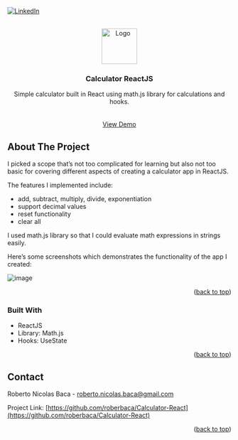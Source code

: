 <div id="top"></div>


[![LinkedIn][linkedin-shield]][linkedin-url]


<!-- PROJECT LOGO -->
<br />
<div align="center">
  <a href="https://github.com/roberbaca/ECommerceJS">  
    <img src="https://user-images.githubusercontent.com/83043304/140669718-0a350618-f217-4247-9d91-42d00c4c292f.png" alt="Logo" width="80" height="80">
  </a>

<h3 align="center">Calculator ReactJS</h3>

  <p align="center">
    Simple calculator built in React using math.js library for calculations and hooks.
    <br />  
    <br />
    <br />
    <a href="https://freshmarket.vercel.app/" target = "_blank">View Demo</a>  
  </p>
</div>

<!-- ABOUT THE PROJECT -->
## About The Project

I picked a scope that’s not too complicated for learning but also not too basic for covering different aspects of creating a calculator app in ReactJS.

The features I implemented include:

* add, subtract, multiply, divide, exponentiation
* support decimal values
* reset functionality
* clear all

I used math.js library so that I could evaluate math expressions in strings easily.

Here’s some screenshots which demonstrates the functionality of the app I created:

![image](https://user-images.githubusercontent.com/83043304/147889876-a2cc8c9a-a5eb-4067-91d3-ccbd4b7fa5a6.png)

<p align="right">(<a href="#top">back to top</a>)</p>

### Built With

* ReactJS
* Library: Math.js
* Hooks: UseState

<p align="right">(<a href="#top">back to top</a>)</p>

<!-- CONTACT -->
## Contact

Roberto Nicolas Baca - roberto.nicolas.baca@gmail.com

Project Link: [https://github.com/roberbaca/Calculator-React](https://github.com/roberbaca/Calculator-React)

<p align="right">(<a href="#top">back to top</a>)</p>





<!-- MARKDOWN LINKS & IMAGES -->
<!-- https://www.markdownguide.org/basic-syntax/#reference-style-links -->
[contributors-shield]: https://img.shields.io/github/contributors/github_username/repo_name.svg?style=for-the-badge
[contributors-url]: https://github.com/github_username/repo_name/graphs/contributors
[forks-shield]: https://img.shields.io/github/forks/github_username/repo_name.svg?style=for-the-badge
[forks-url]: https://github.com/github_username/repo_name/network/members
[stars-shield]: https://img.shields.io/github/stars/github_username/repo_name.svg?style=for-the-badge
[stars-url]: https://github.com/github_username/repo_name/stargazers
[issues-shield]: https://img.shields.io/github/issues/github_username/repo_name.svg?style=for-the-badge
[issues-url]: https://github.com/github_username/repo_name/issues
[license-shield]: https://img.shields.io/github/license/github_username/repo_name.svg?style=for-the-badge
[license-url]: https://github.com/github_username/repo_name/blob/master/LICENSE.txt
[linkedin-shield]: https://img.shields.io/badge/-LinkedIn-black.svg?style=for-the-badge&logo=linkedin&colorB=555
[linkedin-url]: https://linkedin.com/in/rober-baca
[product-screenshot]: images/screenshot.png
